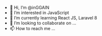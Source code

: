 - 👋 Hi, I’m @inGGAIN
- 👀 I’m interested in JavaScript
- 🌱 I’m currently learning React JS, Laravel 8
- 💞️ I’m looking to collaborate on ...
- 📫 How to reach me ...

<!---
inGGAIN/inGGAIN is a ✨ special ✨ repository because its `README.md` (this file) appears on your GitHub profile.
You can click the Preview link to take a look at your changes.
--->

